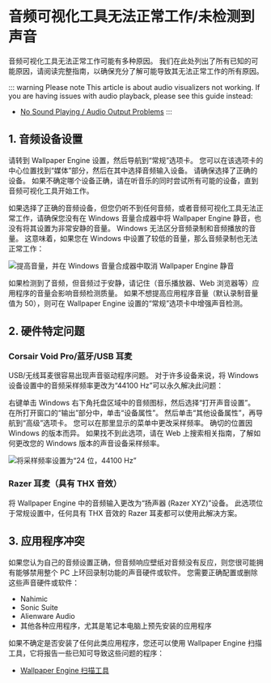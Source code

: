 # 音频可视化工具无法正常工作/未检测到声音

音频可视化工具无法正常工作可能有多种原因。 我们在此处列出了所有已知的可能原因，请阅读完整指南，以确保充分了解可能导致其无法正常工作的所有原因。

::: warning
Please note This article is about audio visualizers not working. If you are having issues with audio playback, please see this guide instead:

* [No Sound Playing / Audio Output Problems](/audio/nosound)
:::


## 1. 音频设备设置
请转到 Wallpaper Engine 设置，然后导航到“常规”选项卡。 您可以在该选项卡的中心位置找到“媒体”部分，然后在其中选择音频输入设备。 请确保选择了正确的设备。 如果不确定哪个设备正确，请在听音乐的同时尝试所有可能的设备，直到音频可视化工具开始工作。

如果选择了正确的音频设备，但您仍听不到任何音频，或者音频可视化工具无法正常工作，请确保您没有在 Windows 音量合成器中将 Wallpaper Engine 静音，也没有将其设置为非常安静的音量。 Windows 无法区分音频录制和音频播放的音量。 这意味着，如果您在 Windows 中设置了较低的音量，那么音频录制也无法正常工作：

![提高音量，并在 Windows 音量合成器中取消 Wallpaper Engine 静音](./audiomixer.png)

如果检测到了音频，但音频过于安静，请记住（音乐播放器、Web 浏览器等）应用程序的音量会影响音频检测质量。 如果不想提高应用程序音量（默认录制音量值为 50），则可在 Wallpaper Engine 设置的“常规”选项卡中增强声音检测。

## 2. 硬件特定问题

### Corsair Void Pro/蓝牙/USB 耳麦

USB/无线耳麦很容易出现声音驱动程序问题。 对于许多设备来说，将 Windows 设备设置中的音频采样频率更改为“44100 Hz”可以永久解决此问题：

右键单击 Windows 右下角托盘区域中的音频图标，然后选择“打开声音设置”。 在所打开窗口的“输出”部分中，单击“设备属性”。 然后单击“其他设备属性”，再导航到“高级”选项卡。 您可以在那里显示的菜单中更改采样频率。 确切的位置因 Windows 的版本而异。 如果找不到此选项，请在 Web 上搜索相关指南，了解如何更改您的 Windows 版本的声音设备采样频率。

![将采样频率设置为“24 位，44100 Hz”](./samplingrate.png)

### Razer 耳麦（具有 THX 音效）

将 Wallpaper Engine 中的音频输入更改为“扬声器 (Razer XYZ)”设备。 此选项位于常规设置中，任何具有 THX 音效的 Razer 耳麦都可以使用此解决方案。

## 3. 应用程序冲突

如果您认为自己的音频设置正确，但音频响应壁纸对音频没有反应，则您很可能拥有能够禁用整个 PC 上环回录制功能的声音硬件或软件。 您需要正确配置或删除这些声音硬件或软件：

* Nahimic
* Sonic Suite
* Alienware Audio
* 其他各种应用程序，尤其是笔记本电脑上预先安装的应用程序

如果不确定是否安装了任何此类应用程序，您还可以使用 Wallpaper Engine 扫描工具，它将报告一些已知可导致这些问题的程序：

* [Wallpaper Engine 扫描工具](/debug/scantool.html)

